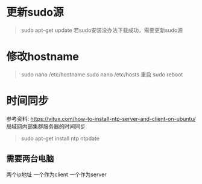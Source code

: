更新sudo源
=========
> sudo apt-get update
若sudo安装没办法下载成功，需要更新sudo源

修改hostname
============
> sudo nano /etc/hostname
> sudo nano /etc/hosts
重启
> sudo reboot

时间同步
=======
参考资料: https://vitux.com/how-to-install-ntp-server-and-client-on-ubuntu/  
局域网内部集群服务器的时间同步
> sudo apt-get install ntp ntpdate

需要两台电脑
----------
两个ip地址
一个作为client
一个作为server